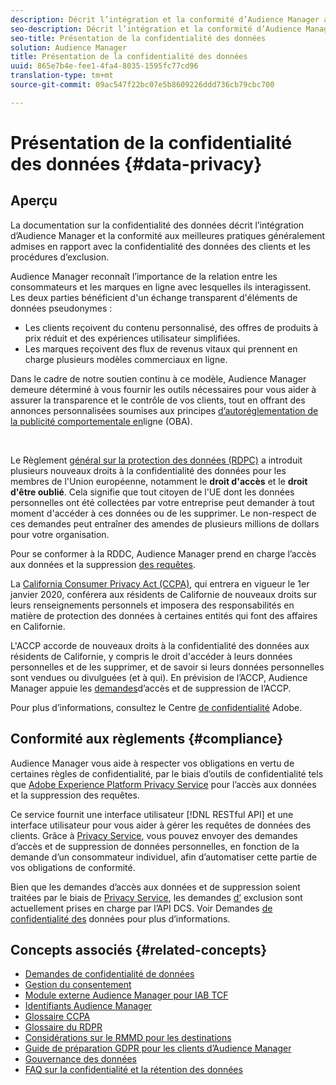 ```yaml
---
description: Décrit l’intégration et la conformité d’Audience Manager avec les meilleures pratiques généralement admises concernant la confidentialité des données des clients et les procédures d’exclusion.
seo-description: Décrit l’intégration et la conformité d’Audience Manager avec les meilleures pratiques généralement admises concernant la confidentialité des données des clients et les procédures d’exclusion.
seo-title: Présentation de la confidentialité des données
solution: Audience Manager
title: Présentation de la confidentialité des données
uuid: 865e7b4e-fee1-4fa4-8035-1595fc77cd96
translation-type: tm+mt
source-git-commit: 09ac547f22bc07e5b8609226ddd736cb79cbc700

---
```



# Présentation de la confidentialité des données {#data-privacy}

## Aperçu

La documentation sur la confidentialité des données décrit l’intégration d’Audience Manager et la conformité aux meilleures pratiques généralement admises en rapport avec la confidentialité des données des clients et les procédures d’exclusion.

Audience Manager reconnaît l’importance de la relation entre les consommateurs et les marques en ligne avec lesquelles ils interagissent. Les deux parties bénéficient d'un échange transparent d'éléments de données pseudonymes :

* Les clients reçoivent du contenu personnalisé, des offres de produits à prix réduit et des expériences utilisateur simplifiées.
* Les marques reçoivent des flux de revenus vitaux qui prennent en charge plusieurs modèles commerciaux en ligne.

Dans le cadre de notre soutien continu à ce modèle, Audience Manager demeure déterminé à vous fournir les outils nécessaires pour vous aider à assurer la transparence et le contrôle de vos clients, tout en offrant des annonces personnalisées soumises aux principes [d’autoréglementation de la publicité comportementale en](https://www.iab.com/news/self-regulatory-principles-for-online-behavioral-advertising/)ligne (OBA).

 

Le Règlement [général sur la protection des données (RDPC)](https://eugdpr.org/) a introduit plusieurs nouveaux droits à la confidentialité des données pour les membres de l'Union européenne, notamment le **droit d'accès** et le **droit d'être oublié**. Cela signifie que tout citoyen de l'UE dont les données personnelles ont été collectées par votre entreprise peut demander à tout moment d'accéder à ces données ou de les supprimer. Le non-respect de ces demandes peut entraîner des amendes de plusieurs millions de dollars pour votre organisation.

Pour se conformer à la RDDC, Audience Manager prend en charge l’accès aux données et la suppression [des requêtes](data-privacy-requests.md).

La [California Consumer Privacy Act (CCPA)](https://www.caprivacy.org/about), qui entrera en vigueur le 1er janvier 2020, conférera aux résidents de Californie de nouveaux droits sur leurs renseignements personnels et imposera des responsabilités en matière de protection des données à certaines entités qui font des affaires en Californie.

L'ACCP accorde de nouveaux droits à la confidentialité des données aux résidents de Californie, y compris le droit d'accéder à leurs données personnelles et de les supprimer, et de savoir si leurs données personnelles sont vendues ou divulguées (et à qui). En prévision de l’ACCP, Audience Manager appuie les [demandes](data-privacy-requests.md)d’accès et de suppression de l’ACCP.

Pour plus d’informations, consultez le Centre [de confidentialité](https://www.adobe.com/privacy/opt-out.html) Adobe.

## Conformité aux règlements {#compliance}

Audience Manager vous aide à respecter vos obligations en vertu de certaines règles de confidentialité, par le biais d’outils de confidentialité tels que [Adobe Experience Platform Privacy Service](https://www.adobe.io/apis/experienceplatform/home/services/privacy-service.html) pour l’accès aux données et la suppression des requêtes.

Ce service fournit une interface utilisateur [!DNL RESTful API] et une interface utilisateur pour vous aider à gérer les requêtes de données des clients. Grâce à [Privacy Service](https://www.adobe.io/apis/experienceplatform/home/services/privacy-service.html), vous pouvez envoyer des demandes d’accès et de suppression de données personnelles, en fonction de la demande d’un consommateur individuel, afin d’automatiser cette partie de vos obligations de conformité.

Bien que les demandes d’accès aux données et de suppression soient traitées par le biais de [Privacy Service](https://www.adobe.io/apis/experienceplatform/home/services/privacy-service.html), les demandes [d’](data-privacy-requests.md#opt-out-requests) exclusion sont actuellement prises en charge par l’API [](../../api/dcs-intro/dcs-api-reference/dcs-api-reference-overview.md)DCS. Voir Demandes [de confidentialité des](data-privacy-requests.md) données pour plus d’informations.

## Concepts associés {#related-concepts}

* [Demandes de confidentialité de données](data-privacy-requests.md)
* [Gestion du consentement](data-privacy-consent.md)
* [Module externe Audience Manager pour IAB TCF](aam-iab-plugin.md)
* [Identifiants Audience Manager](data-privacy-ids.md)
* [Glossaire CCPA](aam-ccpa-glossary.md)
* [Glossaire du RDPR](aam-gdpr-glossary.md)
* [Considérations sur le RMMD pour les destinations](aam-gdpr-partners.md)
* [Guide de préparation GDPR pour les clients d’Audience Manager](aam-gdpr-readiness.md)
* [Gouvernance des données](data-governance.md)
* [FAQ sur la confidentialité et la rétention des données](../../faq/faq-privacy.md)